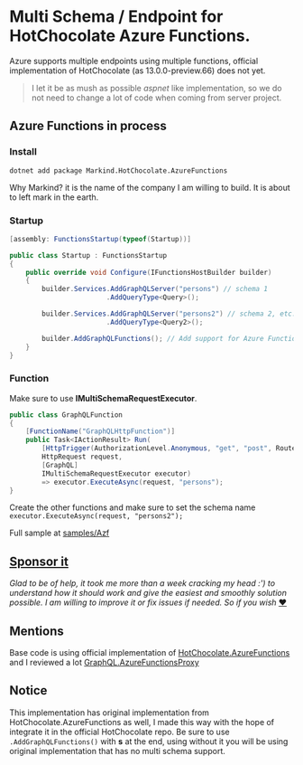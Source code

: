 # Multi Schema / Endpoint for HotChocolate Azure Functions.
Azure supports multiple endpoints using multiple functions, official implementation of HotChocolate (as 13.0.0-preview.66) does not yet. 

> I let it be as mush as possible *aspnet* like implementation, so we do not need to change a lot of code when coming from server project.


## Azure Functions **in process**
### Install
```shell
dotnet add package Markind.HotChocolate.AzureFunctions
```
Why Markind? it is the name of the company I am willing to build. It is about to left mark in the earth.
### Startup
```csharp
[assembly: FunctionsStartup(typeof(Startup))]

public class Startup : FunctionsStartup
{
    public override void Configure(IFunctionsHostBuilder builder)
    {
        builder.Services.AddGraphQLServer("persons") // schema 1
                        .AddQueryType<Query>();

        builder.Services.AddGraphQLServer("persons2") // schema 2, etc..
                        .AddQueryType<Query2>();

        builder.AddGraphQLFunctions(); // Add support for Azure FunctionS
    }
}
```

### Function
Make sure to use **IMultiSchemaRequestExecutor**.
```csharp
public class GraphQLFunction
{
    [FunctionName("GraphQLHttpFunction")]
    public Task<IActionResult> Run(
        [HttpTrigger(AuthorizationLevel.Anonymous, "get", "post", Route = "persons/{**slug}")] 
        HttpRequest request,
        [GraphQL] 
        IMultiSchemaRequestExecutor executor)
        => executor.ExecuteAsync(request, "persons");
}
```
Create the other functions and make sure to set the schema name `executor.ExecuteAsync(request, "persons2");`

Full sample at [samples/Azf](https://github.com/MarcoMedrano/HotChocolate.AzureFunctions/tree/main/samples/Azf)

## [Sponsor it ](https://github.com/MarcoMedrano/HotChocolate.AzureFunctions/)
*Glad to be of help, it took me more than a week cracking my head :') to understand how it should work and give the easiest and smoothly solution possible. I am willing to improve it or fix issues if needed. So if you wish* [❤️](https://github.com/MarcoMedrano/HotChocolate.AzureFunctions/)



## Mentions
Base code is using official implementation of [HotChocolate.AzureFunctions](https://github.com/ChilliCream/hotchocolate/tree/main/src/HotChocolate/AzureFunctions) and I reviewed a lot [GraphQL.AzureFunctionsProxy](https://github.com/cajuncoding/GraphQL.AzureFunctionsProxy)

## Notice 
This implementation has original implementation from HotChocolate.AzureFunctions as well, I made this way with the hope of integrate it in the official HotChocolate repo. Be sure to use `.AddGraphQLFunctions()` with **s** at the end, using without it you will be using original implementation that has no multi schema support.